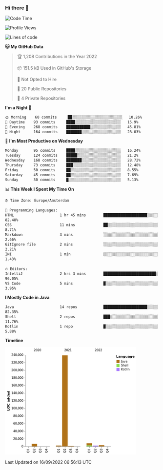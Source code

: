 ### Hi there 👋


<!--START_SECTION:waka-->
![Code Time](http://img.shields.io/badge/Code%20Time-2%2C485%20hrs%2041%20mins-blue)

![Profile Views](http://img.shields.io/badge/Profile%20Views-0-blue)

![Lines of code](https://img.shields.io/badge/From%20Hello%20World%20I%27ve%20Written-262%20Thousand%20lines%20of%20code-blue)

**🐱 My GitHub Data** 

> 🏆 1,208 Contributions in the Year 2022
 > 
> 📦 151.5 kB Used in GitHub's Storage 
 > 
> 🚫 Not Opted to Hire
 > 
> 📜 20 Public Repositories 
 > 
> 🔑 4 Private Repositories  
 > 
**I'm a Night 🦉** 

```text
🌞 Morning    60 commits     ██░░░░░░░░░░░░░░░░░░░░░░░   10.26% 
🌆 Daytime    93 commits     ████░░░░░░░░░░░░░░░░░░░░░   15.9% 
🌃 Evening    268 commits    ███████████░░░░░░░░░░░░░░   45.81% 
🌙 Night      164 commits    ███████░░░░░░░░░░░░░░░░░░   28.03%

```
📅 **I'm Most Productive on Wednesday** 

```text
Monday       95 commits     ████░░░░░░░░░░░░░░░░░░░░░   16.24% 
Tuesday      124 commits    █████░░░░░░░░░░░░░░░░░░░░   21.2% 
Wednesday    168 commits    ███████░░░░░░░░░░░░░░░░░░   28.72% 
Thursday     73 commits     ███░░░░░░░░░░░░░░░░░░░░░░   12.48% 
Friday       50 commits     ██░░░░░░░░░░░░░░░░░░░░░░░   8.55% 
Saturday     45 commits     ██░░░░░░░░░░░░░░░░░░░░░░░   7.69% 
Sunday       30 commits     █░░░░░░░░░░░░░░░░░░░░░░░░   5.13%

```


📊 **This Week I Spent My Time On** 

```text
⌚︎ Time Zone: Europe/Amsterdam

💬 Programming Languages: 
HTML                     1 hr 45 mins        ████████████████████░░░░░   82.48% 
CSS                      11 mins             ██░░░░░░░░░░░░░░░░░░░░░░░   8.71% 
Markdown                 3 mins              ░░░░░░░░░░░░░░░░░░░░░░░░░   2.66% 
GitIgnore file           2 mins              ░░░░░░░░░░░░░░░░░░░░░░░░░   2.21% 
INI                      1 min               ░░░░░░░░░░░░░░░░░░░░░░░░░   1.43%

🔥 Editors: 
IntelliJ                 2 hrs 3 mins        ████████████████████████░   96.05% 
VS Code                  5 mins              █░░░░░░░░░░░░░░░░░░░░░░░░   3.95%

```

**I Mostly Code in Java** 

```text
Java                     14 repos            ████████████████████░░░░░   82.35% 
Shell                    2 repos             ███░░░░░░░░░░░░░░░░░░░░░░   11.76% 
Kotlin                   1 repo              █░░░░░░░░░░░░░░░░░░░░░░░░   5.88%

```


**Timeline**

![Chart not found](https://raw.githubusercontent.com/powercasgamer/powercasgamer/master/charts/bar_graph.png) 


 Last Updated on 16/09/2022 06:56:13 UTC
<!--END_SECTION:waka-->

